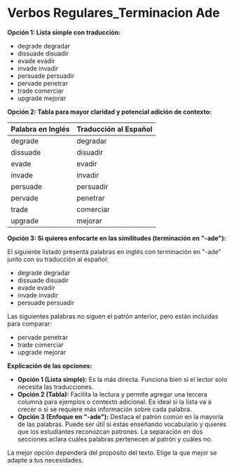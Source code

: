 # Verbos Regulares_Terminacion Ade



**Opción 1: Lista simple con traducción:**

*   degrade    degradar
*   dissuade    disuadir
*   evade    evadir
*   invade    invadir
*   persuade    persuadir
*   pervade    penetrar
*   trade    comerciar
*   upgrade    mejorar

**Opción 2: Tabla para mayor claridad y potencial adición de contexto:**

| Palabra en Inglés | Traducción al Español |
|--------------------|----------------------|
| degrade            | degradar             |
| dissuade           | disuadir             |
| evade              | evadir               |
| invade             | invadir              |
| persuade           | persuadir            |
| pervade            | penetrar             |
| trade              | comerciar            |
| upgrade            | mejorar              |

**Opción 3:  Si quieres enfocarte en las similitudes (terminación en "-ade"):**

El siguiente listado presenta palabras en inglés con terminación en "-ade" junto con su traducción al español:

*   degrade    degradar
*   dissuade    disuadir
*   evade    evadir
*   invade    invadir
*   persuade    persuadir

Las siguientes palabras no siguen el patrón anterior, pero están incluidas para comparar:

*   pervade    penetrar
*   trade    comerciar
*   upgrade    mejorar

**Explicación de las opciones:**

*   **Opción 1 (Lista simple):** Es la más directa.  Funciona bien si el lector solo necesita las traducciones.
*   **Opción 2 (Tabla):**  Facilita la lectura y permite agregar una tercera columna para ejemplos o contexto adicional.  Es ideal si la lista va a crecer o si se requiere más información sobre cada palabra.
*   **Opción 3 (Enfoque en "-ade"):** Destaca el patrón común en la mayoría de las palabras.  Puede ser útil si estás enseñando vocabulario y quieres que los estudiantes reconozcan patrones.  La separación en dos secciones aclara cuáles palabras pertenecen al patrón y cuáles no.

La mejor opción dependerá del propósito del texto.  Elige la que mejor se adapte a tus necesidades.

